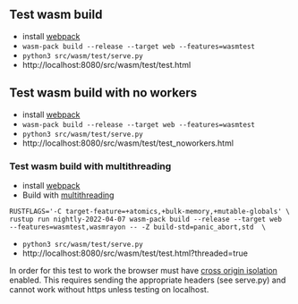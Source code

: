 ## Test wasm build

* install [webpack](https://rustwasm.github.io/wasm-pack/installer/)
* `wasm-pack build --release --target web --features=wasmtest`
* `python3 src/wasm/test/serve.py`
* http://localhost:8080/src/wasm/test/test.html

## Test wasm build with no workers

* install [webpack](https://rustwasm.github.io/wasm-pack/installer/)
* `wasm-pack build --release --target web --features=wasmtest`
* `python3 src/wasm/test/serve.py`
* http://localhost:8080/src/wasm/test/test_noworkers.html

### Test wasm build with multithreading

* install [webpack](https://rustwasm.github.io/wasm-pack/installer/)
* Build with [multithreading](https://github.com/GoogleChromeLabs/wasm-bindgen-rayon)
```
RUSTFLAGS='-C target-feature=+atomics,+bulk-memory,+mutable-globals' \
rustup run nightly-2022-04-07 wasm-pack build --release --target web 
--features=wasmtest,wasmrayon -- -Z build-std=panic_abort,std  \
```
* `python3 src/wasm/test/serve.py`
* http://localhost:8080/src/wasm/test/test.html?threaded=true

In order for this test to work the browser must have [cross origin isolation](https://web.dev/cross-origin-isolation-guide/) enabled. This requires sending the appropriate headers (see serve.py)
and cannot work without https unless testing on localhost.